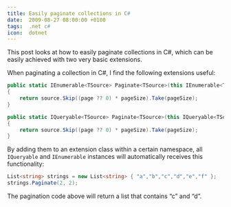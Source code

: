 ```yaml
---
title: Easily paginate collections in C#
date:  2009-08-27 08:00:00 +0100
tags:  .net c#
icon:  dotnet
---
```


This post looks at how to easily paginate collections in C#, which can be easily
achieved with two very basic extensions.

When paginating a collection in C#, I find the following extensions useful:

```csharp
public static IEnumerable<TSource> Paginate<TSource>(this IEnumerable<TSource> source, int? page, int pageSize)
{
    return source.Skip((page ?? 0) * pageSize).Take(pageSize);
}
```

```csharp
public static IQueryable<TSource> Paginate<TSource>(this IQueryable<TSource> source, int? page, int pageSize)
{
    return source.Skip((page ?? 0) * pageSize).Take(pageSize);
}
```

By adding them to an extension class within a certain namespace, all `IQueryable`
and `IEnumerable` instances will automatically receives this functionality:

```csharp
List<string> strings = new List<string> { "a","b","c","d","e","f" };
strings.Paginate(2, 2);
```

The pagination code above will return a list that contains “c” and “d”.